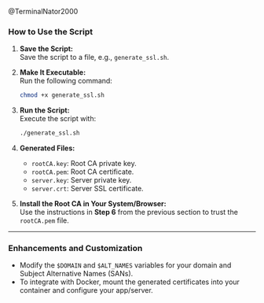 @TerminalNator2000

### **How to Use the Script**  
1. **Save the Script:**  
   Save the script to a file, e.g., `generate_ssl.sh`.

2. **Make It Executable:**  
   Run the following command:  
   ```bash
   chmod +x generate_ssl.sh
   ```

3. **Run the Script:**  
   Execute the script with:  
   ```bash
   ./generate_ssl.sh
   ```

4. **Generated Files:**  
   - `rootCA.key`: Root CA private key.  
   - `rootCA.pem`: Root CA certificate.  
   - `server.key`: Server private key.  
   - `server.crt`: Server SSL certificate.

5. **Install the Root CA in Your System/Browser:**  
   Use the instructions in **Step 6** from the previous section to trust the `rootCA.pem` file.

---

### **Enhancements and Customization**
- Modify the `$DOMAIN` and `$ALT_NAMES` variables for your domain and Subject Alternative Names (SANs).
- To integrate with Docker, mount the generated certificates into your container and configure your app/server.

